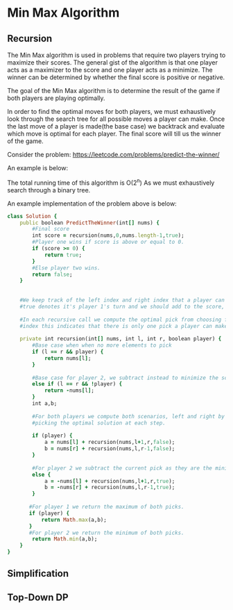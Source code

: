 # Min Max Algorithm

## Recursion

The Min Max algorithm is used in problems that require two players trying to maximize their scores. The general gist of the algorithm is that 
one player acts as a maximizer to the score and one player acts as a minimize. The winner can be determined by whether the final score is positive
or negative.

The goal of the Min Max algorithm is to determine the result of the game if both players are playing optimally.

In order to find the optimal moves for both players, we must exhaustively look through the search tree for all possible moves a player can make.
Once the last move of a player is made(the base case) we backtrack and evaluate which move is optimal for each player. The final score will till us
the winner of the game.

Consider the problem: https://leetcode.com/problems/predict-the-winner/

An example is below:


The total running time of this algorithm is O(2<sup>n</sup>) As we must exhaustively search through a binary tree.

An example implementation of the problem above is below: 

```ruby
class Solution {
    public boolean PredictTheWinner(int[] nums) {
        #Final score
        int score = recursion(nums,0,nums.length-1,true);
        #Player one wins if score is above or equal to 0.
        if (score >= 0) {
            return true;
        }
        #Else player two wins.
        return false;
    }
    
    
    #We keep track of the left index and right index that a player can pick from. We also keep track of which player's turn it is.
    #true denotes it's player 1's turn and we should add to the score, false denotes it's player 2's turn and we should subtract from the score.
  
    #In each recursive call we compute the optimal pick from choosing from the left and the right for both players. If the left index equals the right
    #index this indicates that there is only one pick a player can make and thus is our base case.
    
    private int recursion(int[] nums, int l, int r, boolean player) {
        #Base case when when no more elements to pick
        if (l == r && player) {
            return nums[l];
        }
       
        #Base case for player 2, we subtract instead to minimize the score.
        else if (l == r && !player) {
            return -nums[l];
        }
        int a,b;
        
        #For both players we compute both scenarios, left and right by recursively solving till the end of the game and backtracking,
        #picking the optimal solution at each step.
        
        if (player) {
            a = nums[l] + recursion(nums,l+1,r,false);
            b = nums[r] + recursion(nums,l,r-1,false);
        }
        
        #For player 2 we subtract the current pick as they are the minimizer.
        else {
            a = -nums[l] + recursion(nums,l+1,r,true);
            b = -nums[r] + recursion(nums,l,r-1,true);
        }
       
       #For player 1 we return the maximum of both picks.
       if (player) {
           return Math.max(a,b);
       }
       #For player 2 we return the minimum of both picks.
        return Math.min(a,b);
    }
}
```

## Simplification

## Top-Down DP

